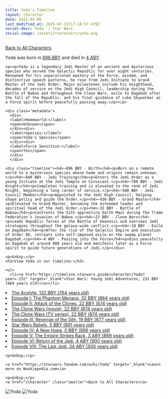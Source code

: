 ```yaml
---
title: Yoda's Timeline
layout: character
date: 2022-05-08
last_modified_at: 2025-07-31T17:18:57.479Z
social-desc: Yoda  | Star Wars
social-image: /assets/characters/yoda.png
---
```

<a href="/character" class="smaller">Back to All Characters</a>

<div class="character-profile container">
  <div class="col-10">
    <p>
    Yoda     was born in <a href="https://timeline.starwars.guide/character/Yoda?year=-300" target="_blank">896 BBY</a> and died in <a href="https://timeline.starwars.guide/character/Yoda?year=4" target="_blank">4 ABY</a>.        
    </p>

    <p><p>Yoda is a legendary Jedi Master of an ancient and mysterious species who served the Galactic Republic for over eight centuries. Renowned for his unparalleled mastery of the Force, wisdom, and distinctive speech patterns, he rose from Jedi Initiate to Grand Master of the Jedi Order. Major milestones include his knighthood, decades of service on the Jedi High Council, leadership during the Battle of Naboo and throughout the Clone Wars, exile to Dagobah after the fall of the Republic, and his final guidance of Luke Skywalker as a Force spirit before peacefully passing away.</p></p>
    
    <div class='metadata'>
      <div>
      <label>Homeworld:</label>
      <span>Unknown</span>
      </div><div>
      <label>Species:</label>
      <span>Yoda's Species</span>
      </div><div>
      <label>Force Sensitive:</label>
      <span>Yes</span>
      </div>
      </div>

    <div class="timeline"><h4>~896 BBY - Birth</h4><p>Born on a remote world to a mysterious species whose home and origins remain unknown.</p><h4>~840 BBY - Jedi Training</h4><p>Enters the Jedi Order as a young Initiate at the Jedi Temple on Coruscant.</p><h4>~700 BBY - Jedi Knight</h4><p>Completes training and is elevated to the rank of Jedi Knight, beginning a long career of service.</p><h4>~500 BBY - Jedi Council Member</h4><p>Appointed to the Jedi High Council, helping shape policy and guide the Order.</p><h4>~430 BBY - Grand Master</h4><p>Elevated to Grand Master, becoming the esteemed leader and spiritual head of the Jedi Order.</p><h4>~32 BBY - Battle of Naboo</h4><p>Confronts the Sith apprentice Darth Maul during the Trade Federation’s invasion of Naboo.</p><h4>~22 BBY - Clone Wars</h4><p>Leads Republic forces at the Battle of Geonosis and oversees Jedi strategies throughout the galaxy-wide conflict.</p><h4>~19 BBY - Exile on Dagobah</h4><p>After the rise of the Galactic Empire and execution of Order 66, retreats into self-imposed exile on the swamp planet Dagobah.</p><h4>~4 ABY - Passing into the Force</h4><p>Dies peacefully on Dagobah at around 900 years old and manifests later as a Force spirit to guide future generations of Jedi.</p></div>
    
    <p>&nbsp;</p>
    <h3>View Yoda in our timeline:</h3>

    <ul>
      <li><a href="https://timeline.starwars.guide/character/Yoda?year=-232" target="_blank">Star Wars: Young Jedi Adventures, 232 BBY (664 years old)</a></li>
  <li><a href="https://timeline.starwars.guide/character/Yoda?year=-132" target="_blank">The Acolyte, 132 BBY (764 years old)</a></li>
  <li><a href="https://timeline.starwars.guide/character/Yoda?year=-32" target="_blank">Episode I: The Phantom Menace, 32 BBY (864 years old)</a></li>
  <li><a href="https://timeline.starwars.guide/character/Yoda?year=-22" target="_blank">Episode II: Attack of the Clones, 22 BBY (874 years old)</a></li>
  <li><a href="https://timeline.starwars.guide/character/Yoda?year=-22" target="_blank">The Clone Wars (movie), 22 BBY (874 years old)</a></li>
  <li><a href="https://timeline.starwars.guide/character/Yoda?year=-22" target="_blank">The Clone Wars (TV series), 22 BBY (874 years old)</a></li>
  <li><a href="https://timeline.starwars.guide/character/Yoda?year=-19" target="_blank">Episode III: Revenge of the Sith, 19 BBY (877 years old)</a></li>
  <li><a href="https://timeline.starwars.guide/character/Yoda?year=-5" target="_blank">Star Wars Rebels, 5 BBY (891 years old)</a></li>
  <li><a href="https://timeline.starwars.guide/character/Yoda?year=0" target="_blank">Episode IV: A New Hope, 0 BBY (896 years old)</a></li>
  <li><a href="https://timeline.starwars.guide/character/Yoda?year=3" target="_blank">Episode V: The Empire Strikes Back, 3 ABY (899 years old)</a></li>
  <li><a href="https://timeline.starwars.guide/character/Yoda?year=4" target="_blank">Episode VI: Return of the Jedi, 4 ABY (900 years old)</a></li>
  <li><a href="https://timeline.starwars.guide/character/Yoda?year=34" target="_blank">Episode VIII: The Last Jedi, 34 ABY (930 years old)</a></li>
    </ul>

    <p>&nbsp;</p>

    <a href="https://starwars.fandom.com/wiki/Yoda" target="_blank">Learn more on Wookiepedia.com</a>

    <p>&nbsp;</p>
    <a href="/character" class="smaller">Back to All Characters</a>
  </div>
  <div class="character_image col-2">
    <img src="https://timeline.starwars.guide//images/yoda.png" alt="Yoda" />
    <img src="https://timeline.starwars.guide//images/yoda-young.png" alt="Yoda" />
    <script async src="https://pagead2.googlesyndication.com/pagead/js/adsbygoogle.js?client=ca-pub-6056590143595280"
        crossorigin="anonymous"></script>
    <!-- starwars character -->
    <ins class="adsbygoogle"
        style="display:block; min-height: 280px; width: 100%;"
        data-ad-client="ca-pub-6056590143595280"
        data-ad-slot="1622037034"
        data-ad-format="auto"
        data-full-width-responsive="true"></ins>
    <script>
        (adsbygoogle = window.adsbygoogle || []).push({});
    </script>
  </div>
</div>
